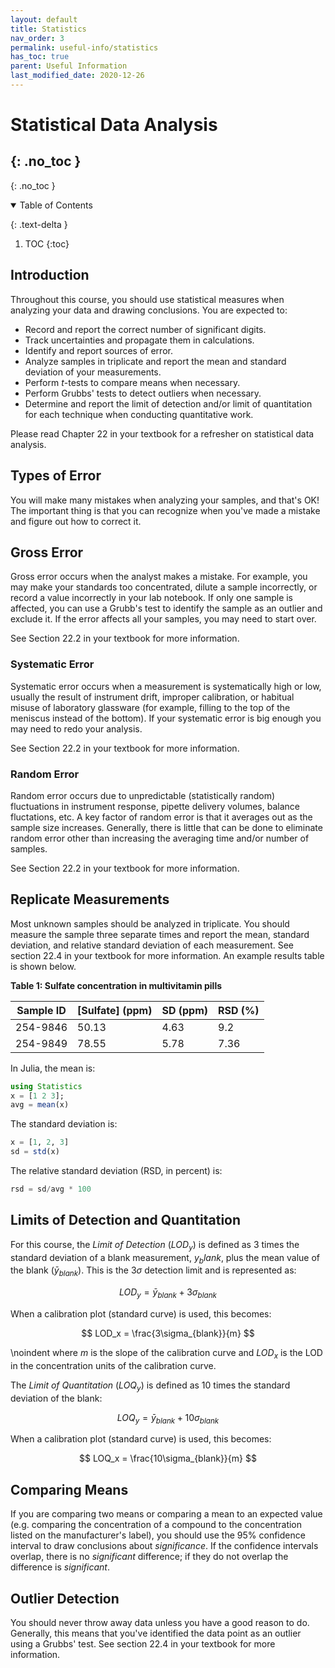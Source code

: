```yaml
---
layout: default
title: Statistics
nav_order: 3
permalink: useful-info/statistics
has_toc: true
parent: Useful Information
last_modified_date: 2020-12-26
---
```



# Statistical Data Analysis
{: .no_toc }
-----
{: .no_toc }

<details open markdown="block">
  <summary>
  Table of Contents
  </summary>

  {: .text-delta }
1. TOC
{:toc}
</details>

## Introduction

Throughout this course, you should use statistical measures when analyzing your data and drawing conclusions.  You are expected to:

- Record and report the correct number of significant digits.
- Track uncertainties and propagate them in calculations.
- Identify and report sources of error.
- Analyze samples in triplicate and report the mean and standard deviation of your measurements.
- Perform *t*-tests to compare means when necessary.
- Perform Grubbs' tests to detect outliers when necessary.
- Determine and report the limit of detection and/or limit of quantitation for each technique when conducting quantitative work.

Please read Chapter 22 in your textbook for a refresher on statistical data analysis.

## Types of Error  

You will make many mistakes when analyzing your samples, and that's OK!  The important thing is that you can recognize when you've made a mistake and figure out how to correct it.

## Gross Error

Gross error occurs when the analyst makes a mistake.  For example, you may make your standards too concentrated, dilute a sample incorrectly, or record a value incorrectly in your lab notebook.  If only one sample is affected, you can use a Grubb's test to identify the sample as an outlier and exclude it.  If the error affects all your samples, you may need to start over.

See Section 22.2 in your textbook for more information.

### Systematic Error  

Systematic error occurs when a measurement is systematically high or low, usually the result of instrument drift, improper calibration, or habitual misuse of laboratory glassware (for example, filling to the top of the meniscus instead of the bottom).  If your systematic error is big enough you may need to redo your analysis.

See Section 22.2 in your textbook for more information.

### Random Error  

Random error occurs due to unpredictable (statistically random) fluctuations in instrument response, pipette delivery volumes, balance fluctations, etc.  A key factor of random error is that it averages out as the sample size increases.  Generally, there is little that can be done to eliminate random error other than increasing the averaging time and/or number of samples.

See Section 22.2 in your textbook for more information.

## Replicate Measurements  

Most unknown samples should be analyzed in triplicate.  You should measure the sample three separate times and report the mean, standard deviation, and relative standard deviation of each measurement.  See section 22.4 in your textbook for more information.  An example results table is shown below.

**Table 1: Sulfate concentration in multivitamin pills**  

| Sample ID | [Sulfate] (ppm) | SD (ppm) | RSD (%) |
| --------- | --------------- | -------- | ------- |
| 254-9846  | 50.13           | 4.63     | 9.2     |
| 254-9849  | 78.55           | 5.78     | 7.36    |

In Julia, the mean is:

```julia
using Statistics
x = [1 2 3];
avg = mean(x)
```

The standard deviation is:

```julia
x = [1, 2, 3]
sd = std(x)
```

The relative standard deviation (RSD, in percent) is:

```julia
rsd = sd/avg * 100
```

## Limits of Detection and Quantitation  

For this course, the *Limit of Detection* ($LOD_y$) is defined as 3 times the standard deviation of a blank measurement, $y_blank$, plus the mean value of the blank ($\bar{y}_{blank}$).  This is the 3$\sigma$ detection limit and is represented as:

$$
LOD_y = \bar{y}_{blank} + 3\sigma_{blank}
$$

When a calibration plot (standard curve) is used, this becomes:

$$
LOD_x = \frac{3\sigma_{blank}}{m}
$$

\noindent where $m$ is the slope of the calibration curve and $LOD_x$ is the LOD in the concentration units of the calibration curve.

The *Limit of Quantitation* ($LOQ_y$) is defined as 10 times the standard deviation of the blank:

$$
LOQ_y = \bar{y}_{blank} + 10\sigma_{blank}
$$

When a calibration plot (standard curve) is used, this becomes:

$$
LOQ_x = \frac{10\sigma_{blank}}{m}
$$

## Comparing Means  

If you are comparing two means or comparing a mean to an expected value (e.g. comparing the concentration of a compound to the concentration listed on the manufacturer's label), you should use the 95% confidence interval to draw conclusions about *significance*.  If the confidence intervals overlap, there is no *significant* difference; if they do not overlap the difference is *significant*.

## Outlier Detection  

You should never throw away data unless you have a good reason to do.  Generally, this means that you've identified the data point as an outlier using a Grubbs' test.  See section 22.4 in your textbook for more information.
